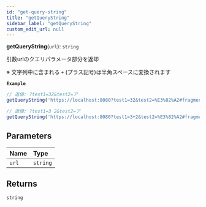 ```yaml
---
id: "get-query-string"
title: "getQueryString"
sidebar_label: "getQueryString"
custom_edit_url: null
---
```


**getQueryString**(`url`): `string`

引数urlのクエリパラメータ部分を返却

※ 文字列中に含まれる `+` (プラス記号)は半角スペースに変換されます

**`Example`**

```ts
// 返値: ?test1=32&test2=ア
getQueryString('https://localhost:8080?test1=32&test2=%E3%82%A2#fragment')

// 返値: ?test1=3 2&test2=ア
getQueryString('https://localhost:8080?test1=3+2&test2=%E3%82%A2#fragment')
```

## Parameters

| Name | Type |
| :------ | :------ |
| `url` | `string` |

## Returns

`string`
